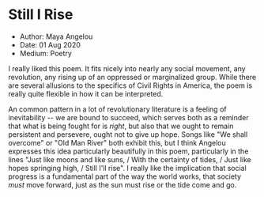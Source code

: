 # Still I Rise
* Author: Maya Angelou
* Date: 01 Aug 2020
* Medium: Poetry

I really liked this poem. It fits nicely into nearly any social movement, any revolution, any rising up of an oppressed or marginalized group. While there are several allusions to the specifics of Civil Rights in America, the poem is really quite flexible in how it can be interpreted.

An common pattern in a lot of revolutionary literature is a feeling of inevitability -- we are bound to succeed, which serves both as a reminder that what is being fought for is _right_, but also that we ought to remain persistent and persevere, ought not to give up hope. Songs like "We shall overcome" or "Old Man River" both exhibit this, but I think Angelou expresses this idea particularly beautifully in this poem, particularly in the lines "Just like moons and like suns, / With the certainty of tides, / Just like hopes springing high, / Still I'll rise". I really like the implication that social progress is a fundamental part of the way the world works, that society _must_ move forward, just as the sun must rise or the tide come and go. 
